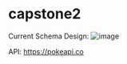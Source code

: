 # capstone2


Current Schema Design:
![image](https://github.com/rianosoros/capstone2/assets/128604698/068d3def-99f5-46d9-9f37-4286175af5be)

API: https://pokeapi.co
